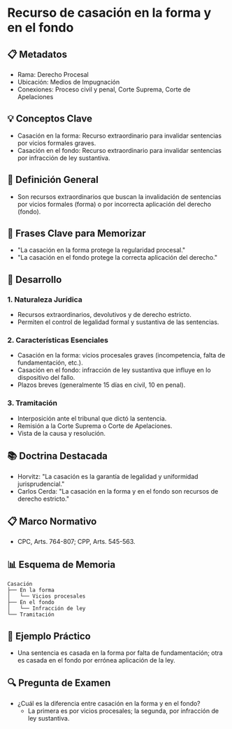 # Recurso de casación en la forma y en el fondo

## 📋 Metadatos
- Rama: Derecho Procesal
- Ubicación: Medios de Impugnación
- Conexiones: Proceso civil y penal, Corte Suprema, Corte de Apelaciones

## 💡 Conceptos Clave
- Casación en la forma: Recurso extraordinario para invalidar sentencias por vicios formales graves.
- Casación en el fondo: Recurso extraordinario para invalidar sentencias por infracción de ley sustantiva.

## 📖 Definición General
- Son recursos extraordinarios que buscan la invalidación de sentencias por vicios formales (forma) o por incorrecta aplicación del derecho (fondo).

## 🎯 Frases Clave para Memorizar
- "La casación en la forma protege la regularidad procesal."
- "La casación en el fondo protege la correcta aplicación del derecho."

## 📑 Desarrollo
### 1. Naturaleza Jurídica
- Recursos extraordinarios, devolutivos y de derecho estricto.
- Permiten el control de legalidad formal y sustantiva de las sentencias.

### 2. Características Esenciales
- Casación en la forma: vicios procesales graves (incompetencia, falta de fundamentación, etc.).
- Casación en el fondo: infracción de ley sustantiva que influye en lo dispositivo del fallo.
- Plazos breves (generalmente 15 días en civil, 10 en penal).

### 3. Tramitación
- Interposición ante el tribunal que dictó la sentencia.
- Remisión a la Corte Suprema o Corte de Apelaciones.
- Vista de la causa y resolución.

## 📚 Doctrina Destacada
- Horvitz: "La casación es la garantía de legalidad y uniformidad jurisprudencial."
- Carlos Cerda: "La casación en la forma y en el fondo son recursos de derecho estricto."

## 📋 Marco Normativo
- CPC, Arts. 764-807; CPP, Arts. 545-563.

## 📊 Esquema de Memoria
```plaintext
Casación
├── En la forma
│   └── Vicios procesales
├── En el fondo
│   └── Infracción de ley
└── Tramitación
```

## 📝 Ejemplo Práctico
- Una sentencia es casada en la forma por falta de fundamentación; otra es casada en el fondo por errónea aplicación de la ley.

## 🔍 Pregunta de Examen
- ¿Cuál es la diferencia entre casación en la forma y en el fondo?
  - La primera es por vicios procesales; la segunda, por infracción de ley sustantiva. 